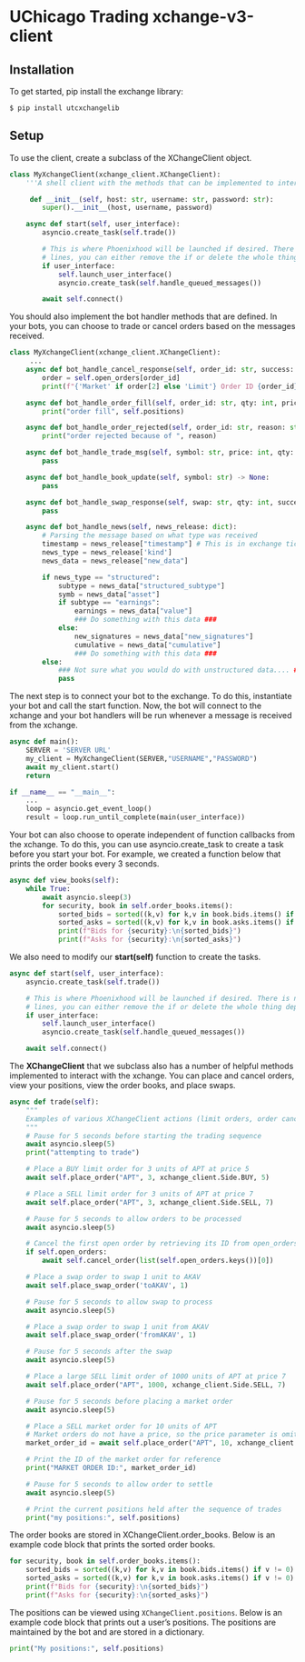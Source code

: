
# UChicago Trading xchange-v3-client

## Installation
To get started, pip install the exchange library:
```shell
$ pip install utcxchangelib
```

## Setup
To use the client, create a subclass of the XChangeClient object.

```python
class MyXchangeClient(xchange_client.XChangeClient):
    '''A shell client with the methods that can be implemented to interact with the xchange.'''

     def __init__(self, host: str, username: str, password: str):
        super().__init__(host, username, password)

    async def start(self, user_interface):
        asyncio.create_task(self.trade())

        # This is where Phoenixhood will be launched if desired. There is no need to change these
        # lines, you can either remove the if or delete the whole thing depending on your purposes.
        if user_interface:
            self.launch_user_interface()
            asyncio.create_task(self.handle_queued_messages())

        await self.connect()
```
You should also implement the bot handler methods that are defined. In your bots, you can choose to trade or cancel orders based on the messages received.

```python
class MyXchangeClient(xchange_client.XChangeClient):
     ...
    async def bot_handle_cancel_response(self, order_id: str, success: bool, error: Optional[str]) -> None:
        order = self.open_orders[order_id]
        print(f"{'Market' if order[2] else 'Limit'} Order ID {order_id} cancelled, {order[1]} unfilled")

    async def bot_handle_order_fill(self, order_id: str, qty: int, price: int):
        print("order fill", self.positions)

    async def bot_handle_order_rejected(self, order_id: str, reason: str) -> None:
        print("order rejected because of ", reason)

    async def bot_handle_trade_msg(self, symbol: str, price: int, qty: int):
        pass

    async def bot_handle_book_update(self, symbol: str) -> None:
        pass

    async def bot_handle_swap_response(self, swap: str, qty: int, success: bool):
        pass

    async def bot_handle_news(self, news_release: dict):
        # Parsing the message based on what type was received
        timestamp = news_release["timestamp"] # This is in exchange ticks not ISO or Epoch
        news_type = news_release['kind']
        news_data = news_release["new_data"]

        if news_type == "structured":
            subtype = news_data["structured_subtype"]
            symb = news_data["asset"]
            if subtype == "earnings":
                earnings = news_data["value"]
                ### Do something with this data ###
            else:
                new_signatures = news_data["new_signatures"]
                cumulative = news_data["cumulative"]
                ### Do something with this data ###
        else:
            ### Not sure what you would do with unstructured data.... ###
            pass
```

The next step is to connect your bot to the exchange. To do this, instantiate your bot and call the start function. Now, the bot will connect to the xchange and your bot handlers will be run whenever a message is received from the xchange.

```python
async def main():
    SERVER = 'SERVER URL'
    my_client = MyXchangeClient(SERVER,"USERNAME","PASSWORD")
    await my_client.start()
    return

if __name__ == "__main__":
	...
    loop = asyncio.get_event_loop()
    result = loop.run_until_complete(main(user_interface))
```

Your bot can also choose to operate independent of function callbacks from the xchange. To do this, you can use asyncio.create_task to create a task before you start your bot. For example, we created a function below that prints the order books every 3 seconds.

```python
async def view_books(self):
    while True:
        await asyncio.sleep(3)
        for security, book in self.order_books.items():
            sorted_bids = sorted((k,v) for k,v in book.bids.items() if v != 0)
            sorted_asks = sorted((k,v) for k,v in book.asks.items() if v != 0)
            print(f"Bids for {security}:\n{sorted_bids}")
            print(f"Asks for {security}:\n{sorted_asks}")
```

We also need to modify our  **start(self)**  function to create the tasks.

```python
async def start(self, user_interface):
    asyncio.create_task(self.trade())

    # This is where Phoenixhood will be launched if desired. There is no need to change these
    # lines, you can either remove the if or delete the whole thing depending on your purposes.
    if user_interface:
        self.launch_user_interface()
        asyncio.create_task(self.handle_queued_messages())

    await self.connect()
```

The **XChangeClient** that we subclass also has a number of helpful methods implemented to interact with the xchange. You can place and cancel orders, view your positions, view the order books, and place swaps.

```python
async def trade(self):
    """    
    Examples of various XChangeClient actions (limit orders, order cancel, swaps, and market orders)
    """
    # Pause for 5 seconds before starting the trading sequence
    await asyncio.sleep(5)
    print("attempting to trade")

    # Place a BUY limit order for 3 units of APT at price 5
    await self.place_order("APT", 3, xchange_client.Side.BUY, 5)

    # Place a SELL limit order for 3 units of APT at price 7
    await self.place_order("APT", 3, xchange_client.Side.SELL, 7)

    # Pause for 5 seconds to allow orders to be processed
    await asyncio.sleep(5)

    # Cancel the first open order by retrieving its ID from open_orders
    if self.open_orders:
        await self.cancel_order(list(self.open_orders.keys())[0])

    # Place a swap order to swap 1 unit to AKAV
    await self.place_swap_order('toAKAV', 1)

    # Pause for 5 seconds to allow swap to process
    await asyncio.sleep(5)

    # Place a swap order to swap 1 unit from AKAV
    await self.place_swap_order('fromAKAV', 1)

    # Pause for 5 seconds after the swap
    await asyncio.sleep(5)

    # Place a large SELL limit order of 1000 units of APT at price 7
    await self.place_order("APT", 1000, xchange_client.Side.SELL, 7)

    # Pause for 5 seconds before placing a market order
    await asyncio.sleep(5)

    # Place a SELL market order for 10 units of APT
    # Market orders do not have a price, so the price parameter is omitted
    market_order_id = await self.place_order("APT", 10, xchange_client.Side.SELL)

    # Print the ID of the market order for reference
    print("MARKET ORDER ID:", market_order_id)

    # Pause for 5 seconds to allow order to settle
    await asyncio.sleep(5)

    # Print the current positions held after the sequence of trades
    print("my positions:", self.positions)
```

The order books are stored in XChangeClient.order_books. Below is an example code block that prints the sorted order books.

```python
for security, book in self.order_books.items():
    sorted_bids = sorted((k,v) for k,v in book.bids.items() if v != 0)
    sorted_asks = sorted((k,v) for k,v in book.asks.items() if v != 0)
    print(f"Bids for {security}:\n{sorted_bids}")
    print(f"Asks for {security}:\n{sorted_asks}")
```

The positions can be viewed using  `XChangeClient.positions`. Below is an example code block that prints out a user’s positions. The positions are maintained by the bot and are stored in a dictionary.

```python
print("My positions:", self.positions)
```
